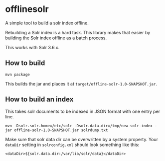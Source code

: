 offlinesolr
===========

A simple tool to build a solr index offline. 

Rebuilding a Solr index is a hard task. This library makes that easier by building
the Solr index offline as a batch process. 

This works with Solr 3.6.x.

How to build
------------

    mvn package

This builds the jar and places it at `target/offline-solr-1.0-SNAPSHOT.jar`.

How to build an index
---------------------

This takes solr documents to be indexed in JSON format with one entry per line.

    mvn -Dsolr.solr.home=/etc/solr -Dsolr.data.dir=/tmp/new-solr-index -jar offline-solr-1.0-SNAPSHOT.jar solrdump.txt

Make sure that solr data dir can be overwritten by a system property. Your
`dataDir` setting in `solrconfig.xml` should look something like this:

    <dataDir>${solr.data.dir:/var/lib/solr/data}</dataDir>


